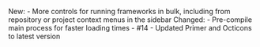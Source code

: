 New:
    - More controls for running frameworks in bulk, including from repository or project context menus in the sidebar
Changed:
    - Pre-compile main process for faster loading times - #14
    - Updated Primer and Octicons to latest version
